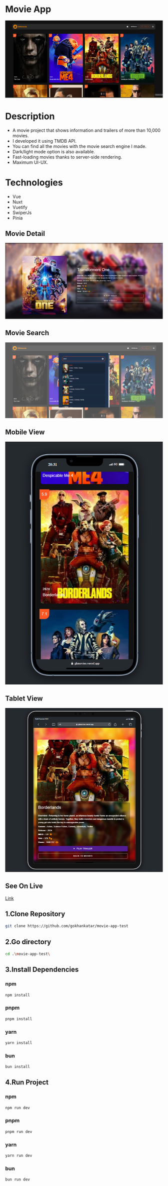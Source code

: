 # Movie App

<img src="/assets/screenshots/general.png" />

# Description

- A movie project that shows information and trailers of more than 10,000 movies. 
- I developed it using TMDB API.
- You can find all the movies with the movie search engine I made.
- Dark/light mode option is also available.
- Fast-loading movies thanks to server-side rendering.
- Maximum UI-UX.

# Technologies

- Vue
- Nuxt
- Vuetify
- SwiperJs
- Pinia

## Movie Detail

<img src="/assets/screenshots/general2.png" />

## Movie Search

<img src="/assets/screenshots/searchEngine.png" />

## Mobile View

<img src="/assets/screenshots/mobileView.png" />

## Tablet View

<img src="/assets/screenshots/tabletView.png" />

## See On Live

<a href="https://gkmovies.vercel.app" target="_blank">Link</a>

## 1.Clone Repository

```sh
git clone https://github.com/gokhankatar/movie-app-test

```
## 2.Go directory

```sh
cd .\movie-app-test\

``` 
## 3.Install Dependencies

### npm

```sh
npm install

```
### pnpm

```sh
pnpm install

```
### yarn

```sh
yarn install

```
### bun

```sh
bun install

``` 
## 4.Run Project

### npm

```sh
npm run dev

```
### pnpm

```sh
pnpm run dev

```
### yarn

```sh
yarn run dev

```
### bun

```sh
bun run dev

